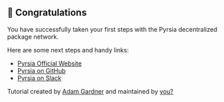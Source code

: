 ## 🎉 Congratulations

You have successfully taken your first steps with the Pyrsia decentralized package network.

Here are some next steps and handy links: 

- [Pyrsia Official Website](https://pyrsia.io/)
- [Pyrsia on GitHub](https://github.com/pyrsia)
- [Pyrsia on Slack](https://join.slack.com/t/cdeliveryfdn/shared_invite/zt-1eryue9cw-9YpgrfIfsTcDS~hGHchURg)

Tutorial created by [Adam Gardner](https://agardner.net) and maintained by [you?](https://github.com/agardnerIT/killercoda_tutorials/issues/new?title=[Pyrsia]%20Tutorial%20Ownership%20request&body=I%20would%20like%20to%20take%20over%20the%20maintenance%20of%20this%20tutorial.)